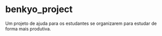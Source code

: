# benkyo_project
Um projeto de ajuda para os estudantes se organizarem para estudar de forma mais produtiva.
